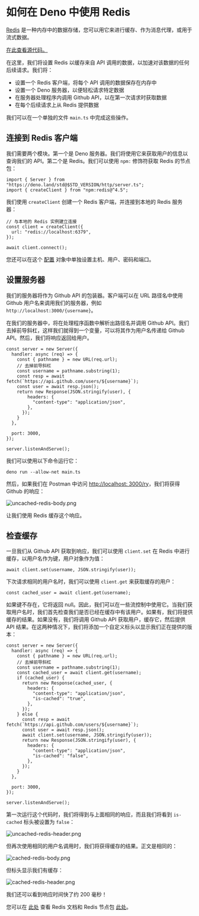# 如何在 Deno 中使用 Redis

[Redis](https://redis.io/)
是一种内存中的数据存储，您可以用它来进行缓存、作为消息代理，或用于流式数据。

[在此查看源代码。](https://github.com/denoland/examples/tree/main/with-redis)

在这里，我们将设置 Redis 以缓存来自 API
调用的数据，以加速对该数据的任何后续请求。我们将：

- 设置一个 Redis 客户端，将每个 API 调用的数据保存在内存中
- 设置一个 Deno 服务器，以便轻松请求特定数据
- 在服务器处理程序内调用 Github API，以在第一次请求时获取数据
- 在每个后续请求上从 Redis 提供数据

我们可以在一个单独的文件 `main.ts` 中完成这些操作。

## 连接到 Redis 客户端

我们需要两个模块。第一个是 Deno 服务器。我们将使用它来获取用户的信息以查询我们的
API。第二个是 Redis。我们可以使用 `npm:` 修饰符获取 Redis 的节点包：

```tsx, ignore
import { Server } from "https://deno.land/std@$STD_VERSION/http/server.ts";
import { createClient } from "npm:redis@^4.5";
```

我们使用 `createClient` 创建一个 Redis 客户端，并连接到本地的 Redis 服务器：

```tsx, ignore
// 与本地的 Redis 实例建立连接
const client = createClient({
  url: "redis://localhost:6379",
});

await client.connect();
```

您还可以在这个
[配置](https://github.com/redis/node-redis/blob/master/docs/client-configuration.md)
对象中单独设置主机、用户、密码和端口。

## 设置服务器

我们的服务器将作为 Github API 的包装器。客户端可以在 URL 路径名中使用 Github
用户名来调用我们的服务器，例如 `http://localhost:3000/{username}`。

在我们的服务器中，将在处理程序函数中解析出路径名并调用 Github
API。我们去掉前导斜杠，这样我们就得到一个变量，可以将其作为用户名传递给 Github
API。然后，我们将响应返回给用户。

```tsx, ignore
const server = new Server({
  handler: async (req) => {
    const { pathname } = new URL(req.url);
    // 去掉前导斜杠
    const username = pathname.substring(1);
    const resp = await fetch(`https://api.github.com/users/${username}`);
    const user = await resp.json();
    return new Response(JSON.stringify(user), {
        headers: {
          "content-type": "application/json",
        },
      });
    }
  },

  port: 3000,
});

server.listenAndServe();
```

我们可以使用以下命令运行它：

```tsx, ignore
deno run --allow-net main.ts
```

然后，如果我们在 Postman 中访问
[http://localhost: 3000/ry](http://localhost:3000/ry)，我们将获得 Github
的响应：

![uncached-redis-body.png](../../manual/images/how-to/redis/uncached-redis-body.png)

让我们使用 Redis 缓存这个响应。

## 检查缓存

一旦我们从 Github API 获取到响应，我们可以使用 `client.set` 在 Redis
中进行缓存，以用户名作为键，用户对象作为值：

```tsx, ignore
await client.set(username, JSON.stringify(user));
```

下次请求相同的用户名时，我们可以使用 `client.get` 来获取缓存的用户：

```tsx, ignore
const cached_user = await client.get(username);
```

如果键不存在，它将返回
null。因此，我们可以在一些流控制中使用它。当我们获取用户名时，我们首先检查我们是否已经在缓存中有该用户。如果有，我们将提供缓存的结果。如果没有，我们将调用
Github API 获取用户，缓存它，然后提供 API
结果。在这两种情况下，我们将添加一个自定义标头以显示我们正在提供的版本：

```tsx, ignore
const server = new Server({
  handler: async (req) => {
    const { pathname } = new URL(req.url);
    // 去掉前导斜杠
    const username = pathname.substring(1);
    const cached_user = await client.get(username);
    if (cached_user) {
      return new Response(cached_user, {
        headers: {
          "content-type": "application/json",
          "is-cached": "true",
        },
      });
    } else {
      const resp = await fetch(`https://api.github.com/users/${username}`);
      const user = await resp.json();
      await client.set(username, JSON.stringify(user));
      return new Response(JSON.stringify(user), {
        headers: {
          "content-type": "application/json",
          "is-cached": "false",
        },
      });
    }
  },

  port: 3000,
});

server.listenAndServe();
```

第一次运行这个代码时，我们将得到与上面相同的响应，而且我们将看到 `is-cached`
标头被设置为 `false`：

![uncached-redis-header.png](../../manual/images/how-to/redis/uncached-redis-header.png)

但再次使用相同的用户名调用时，我们将获得缓存的结果。正文是相同的：

![cached-redis-body.png](../../manual/images/how-to/redis/cached-redis-body.png)

但标头显示我们有缓存：

![cached-redis-header.png](../../manual/images/how-to/redis/cached-redis-header.png)

我们还可以看到响应时间快了约 200 毫秒！

您可以在 [此处](https://redis.io/docs/) 查看 Redis 文档和 Redis 节点包
[此处](https://github.com/redis/node-redis)。
